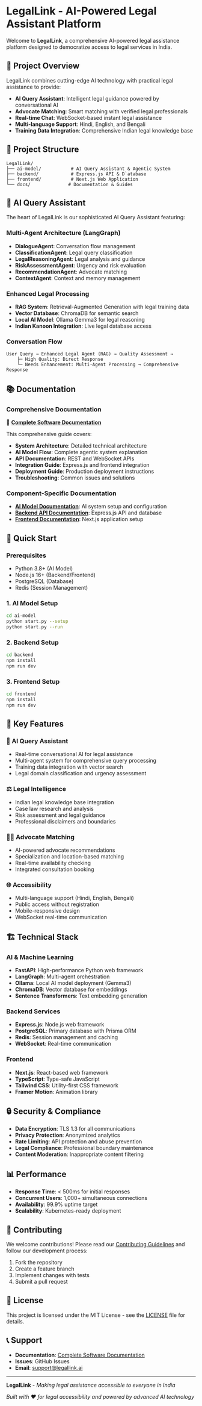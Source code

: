 # LegalLink - AI-Powered Legal Assistant Platform

Welcome to **LegalLink**, a comprehensive AI-powered legal assistance platform designed to democratize access to legal services in India.

## 🎯 Project Overview

LegalLink combines cutting-edge AI technology with practical legal assistance to provide:

- **AI Query Assistant**: Intelligent legal guidance powered by conversational AI
- **Advocate Matching**: Smart matching with verified legal professionals
- **Real-time Chat**: WebSocket-based instant legal assistance
- **Multi-language Support**: Hindi, English, and Bengali
- **Training Data Integration**: Comprehensive Indian legal knowledge base

## 📁 Project Structure

```
LegalLink/
├── ai-model/           # AI Query Assistant & Agentic System
├── backend/            # Express.js API & D`atabase
├── frontend/           # Next.js Web Application
└── docs/              # Documentation & Guides
```

## 🤖 AI Query Assistant

The heart of LegalLink is our sophisticated AI Query Assistant featuring:

### **Multi-Agent Architecture (LangGraph)**
- **DialogueAgent**: Conversation flow management
- **ClassificationAgent**: Legal query classification
- **LegalReasoningAgent**: Legal analysis and guidance
- **RiskAssessmentAgent**: Urgency and risk evaluation
- **RecommendationAgent**: Advocate matching
- **ContextAgent**: Context and memory management

### **Enhanced Legal Processing**
- **RAG System**: Retrieval-Augmented Generation with legal training data
- **Vector Database**: ChromaDB for semantic search
- **Local AI Model**: Ollama Gemma3 for legal reasoning
- **Indian Kanoon Integration**: Live legal database access

### **Conversation Flow**
```
User Query → Enhanced Legal Agent (RAG) → Quality Assessment → 
    ├─ High Quality: Direct Response
    └─ Needs Enhancement: Multi-Agent Processing → Comprehensive Response
```

## 📚 Documentation

### **Comprehensive Documentation**
📖 **[Complete Software Documentation](./LEGALLINK_AI_SOFTWARE_DOCUMENTATION.md)**

This comprehensive guide covers:
- **System Architecture**: Detailed technical architecture
- **AI Model Flow**: Complete agentic system explanation
- **API Documentation**: REST and WebSocket APIs
- **Integration Guide**: Express.js and frontend integration
- **Deployment Guide**: Production deployment instructions
- **Troubleshooting**: Common issues and solutions

### **Component-Specific Documentation**
- **[AI Model Documentation](./ai-model/README.md)**: AI system setup and configuration
- **[Backend API Documentation](./backend/README.md)**: Express.js API and database
- **[Frontend Documentation](./frontend/README.md)**: Next.js application setup

## 🚀 Quick Start

### **Prerequisites**
- Python 3.8+ (AI Model)
- Node.js 16+ (Backend/Frontend)
- PostgreSQL (Database)
- Redis (Session Management)

### **1. AI Model Setup**
```bash
cd ai-model
python start.py --setup
python start.py --run
```

### **2. Backend Setup**
```bash
cd backend
npm install
npm run dev
```

### **3. Frontend Setup**
```bash
cd frontend
npm install
npm run dev
```

## 🎯 Key Features

### **🤖 AI Query Assistant**
- Real-time conversational AI for legal assistance
- Multi-agent system for comprehensive query processing
- Training data integration with vector search
- Legal domain classification and urgency assessment

### **⚖️ Legal Intelligence**
- Indian legal knowledge base integration
- Case law research and analysis
- Risk assessment and legal guidance
- Professional disclaimers and boundaries

### **👨‍💼 Advocate Matching**
- AI-powered advocate recommendations
- Specialization and location-based matching
- Real-time availability checking
- Integrated consultation booking

### **🌐 Accessibility**
- Multi-language support (Hindi, English, Bengali)
- Public access without registration
- Mobile-responsive design
- WebSocket real-time communication

## 🏗️ Technical Stack

### **AI & Machine Learning**
- **FastAPI**: High-performance Python web framework
- **LangGraph**: Multi-agent orchestration
- **Ollama**: Local AI model deployment (Gemma3)
- **ChromaDB**: Vector database for embeddings
- **Sentence Transformers**: Text embedding generation

### **Backend Services**
- **Express.js**: Node.js web framework
- **PostgreSQL**: Primary database with Prisma ORM
- **Redis**: Session management and caching
- **WebSocket**: Real-time communication

### **Frontend**
- **Next.js**: React-based web framework
- **TypeScript**: Type-safe JavaScript
- **Tailwind CSS**: Utility-first CSS framework
- **Framer Motion**: Animation library

## 🔒 Security & Compliance

- **Data Encryption**: TLS 1.3 for all communications
- **Privacy Protection**: Anonymized analytics
- **Rate Limiting**: API protection and abuse prevention
- **Legal Compliance**: Professional boundary maintenance
- **Content Moderation**: Inappropriate content filtering

## 📊 Performance

- **Response Time**: < 500ms for initial responses
- **Concurrent Users**: 1,000+ simultaneous connections
- **Availability**: 99.9% uptime target
- **Scalability**: Kubernetes-ready deployment

## 🤝 Contributing

We welcome contributions! Please read our [Contributing Guidelines](./CONTRIBUTING.md) and follow our development process:

1. Fork the repository
2. Create a feature branch
3. Implement changes with tests
4. Submit a pull request

## 📄 License

This project is licensed under the MIT License - see the [LICENSE](LICENSE) file for details.

## 📞 Support

- **Documentation**: [Complete Software Documentation](./LEGALLINK_AI_SOFTWARE_DOCUMENTATION.md)
- **Issues**: GitHub Issues
- **Email**: support@legallink.ai

---

**LegalLink** - *Making legal assistance accessible to everyone in India*

*Built with ❤️ for legal accessibility and powered by advanced AI technology*